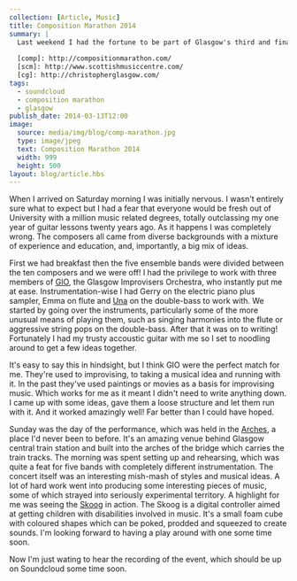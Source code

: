 ```yaml
---
collection: [Article, Music]
title: Composition Marathon 2014
summary: |
  Last weekend I had the fortune to be part of Glasgow's third and final [Composition Marathon][comp], hosted by [Chris Glasgow][cg] of the [Scottish Music Centre][scm].
    
  [comp]: http://compositionmarathon.com/
  [scm]: http://www.scottishmusiccentre.com/
  [cg]: http://christopherglasgow.com/
tags: 
  - soundcloud
  - composition marathon
  - glasgow
publish_date: 2014-03-13T12:00
image:
  source: media/img/blog/comp-marathon.jpg
  type: image/jpeg
  text: Composition Marathon 2014
  width: 999
  height: 500
layout: blog/article.hbs
---
```


When I arrived on Saturday morning I was initially nervous. I wasn't entirely sure what to expect but I had a fear that everyone would be fresh out of University with a million music related degrees, totally outclassing my one year of guitar lessons twenty years ago. As it happens I was completely wrong. The composers all came from diverse backgrounds with a mixture of experience and education, and, importantly, a big mix of ideas.

First we had breakfast then the five ensemble bands were divided between the ten composers and we were off! I had the privilege to work with three members of [GIO][gio], the Glasgow Improvisers Orchestra, who instantly put me at ease. Instrumentation-wise I had Gerry on the electric piano plus sampler, Emma on flute and [Una][una] on the double-bass to work with. We started by going over the instruments, particularly some of the more unusual means of playing them, such as singing harmonies into the flute or aggressive string pops on the double-bass. After that it was on to writing! Fortunately I had my trusty accoustic guitar with me so I set to noodling around to get a few ideas together.

It's easy to say this in hindsight, but I think GIO were the perfect match for me. They're used to improvising, to taking a musical idea and running with it. In the past they've used paintings or movies as a basis for improvising music. Which works for me as it meant I didn't need to write anything down. I came up with some ideas, gave them a loose structure and let them run with it. And it worked amazingly well! Far better than I could have hoped.

Sunday was the day of the performance, which was held in the [Arches][arches], a place I'd never been to before. It's an amazing venue behind Glasgow central train station and built into the arches of the bridge which carries the train tracks. The morning was spent setting up and rehearsing, which was quite a feat for five bands with completely different instrumentation. The concert itself was an interesting mish-mash of styles and musical ideas. A lot of hard work went into producing some interesting pieces of music, some of which strayed into seriously experimental territory. A highlight for me was seeing the [Skoog][skoog] in action. The Skoog is a digital controller aimed at getting children with disabilities involved in music. It's a small foam cube with coloured shapes which can be poked, prodded and squeezed to create sounds. I'm looking forward to having a play around with one some time soon.

Now I'm just wating to hear the recording of the event, which should be up on Soundcloud some time soon.

[gio]: http://glasgowimprovisersorchestra.com/
[una]: https://twitter.com/unabass
[arches]: http://www.thearches.co.uk/
[skoog]: http://www.skoogmusic.com/
